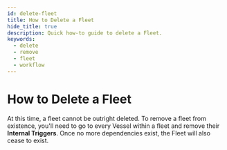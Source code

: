 ```yaml
---
id: delete-fleet
title: How to Delete a Fleet
hide_title: true
description: Quick how-to guide to delete a Fleet.
keywords:
  - delete
  - remove
  - fleet
  - workflow
---
```


# How to Delete a Fleet

At this time, a fleet cannot be outright deleted. To remove a fleet from existence, you'll need to go to every Vessel within a fleet and remove their **Internal Triggers**. Once no more dependencies exist, the Fleet will also cease to exist.
